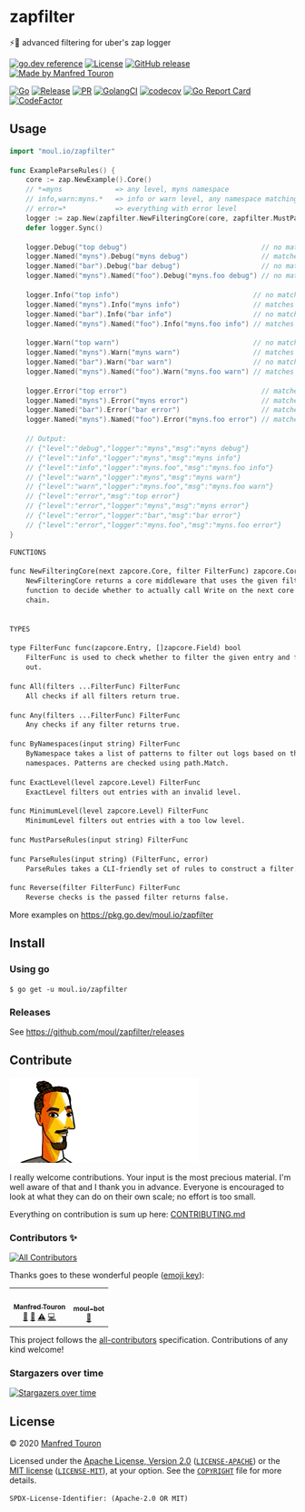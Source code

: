 # zapfilter

 ⚡💊 advanced filtering for uber's zap logger

[![go.dev reference](https://img.shields.io/badge/go.dev-reference-007d9c?logo=go&logoColor=white)](https://pkg.go.dev/moul.io/zapfilter)
[![License](https://img.shields.io/badge/license-Apache--2.0%20%2F%20MIT-%2397ca00.svg)](https://github.com/moul/zapfilter/blob/master/COPYRIGHT)
[![GitHub release](https://img.shields.io/github/release/moul/zapfilter.svg)](https://github.com/moul/zapfilter/releases)
[![Made by Manfred Touron](https://img.shields.io/badge/made%20by-Manfred%20Touron-blue.svg?style=flat)](https://manfred.life/)

[![Go](https://github.com/moul/zapfilter/workflows/Go/badge.svg)](https://github.com/moul/zapfilter/actions?query=workflow%3AGo)
[![Release](https://github.com/moul/zapfilter/workflows/Release/badge.svg)](https://github.com/moul/zapfilter/actions?query=workflow%3ARelease)
[![PR](https://github.com/moul/zapfilter/workflows/PR/badge.svg)](https://github.com/moul/zapfilter/actions?query=workflow%3APR)
[![GolangCI](https://golangci.com/badges/github.com/moul/zapfilter.svg)](https://golangci.com/r/github.com/moul/zapfilter)
[![codecov](https://codecov.io/gh/moul/zapfilter/branch/master/graph/badge.svg)](https://codecov.io/gh/moul/zapfilter)
[![Go Report Card](https://goreportcard.com/badge/moul.io/zapfilter)](https://goreportcard.com/report/moul.io/zapfilter)
[![CodeFactor](https://www.codefactor.io/repository/github/moul/zapfilter/badge)](https://www.codefactor.io/repository/github/moul/zapfilter)


## Usage

```go
import "moul.io/zapfilter"

func ExampleParseRules() {
	core := zap.NewExample().Core()
	// *=myns             => any level, myns namespace
    // info,warn:myns.*   => info or warn level, any namespace matching myns.*
	// error=*            => everything with error level
	logger := zap.New(zapfilter.NewFilteringCore(core, zapfilter.MustParseRules("*:myns info,warn:myns.* error:*")))
	defer logger.Sync()

	logger.Debug("top debug")                                 // no match
	logger.Named("myns").Debug("myns debug")                  // matches *:myns
	logger.Named("bar").Debug("bar debug")                    // no match
	logger.Named("myns").Named("foo").Debug("myns.foo debug") // no match

	logger.Info("top info")                                 // no match
	logger.Named("myns").Info("myns info")                  // matches *:myns
	logger.Named("bar").Info("bar info")                    // no match
	logger.Named("myns").Named("foo").Info("myns.foo info") // matches info,warn:myns.*

	logger.Warn("top warn")                                 // no match
	logger.Named("myns").Warn("myns warn")                  // matches *:myns
	logger.Named("bar").Warn("bar warn")                    // no match
	logger.Named("myns").Named("foo").Warn("myns.foo warn") // matches info,warn:myns.*

	logger.Error("top error")                                 // matches error:*
	logger.Named("myns").Error("myns error")                  // matches *:myns and error:*
	logger.Named("bar").Error("bar error")                    // matches error:*
	logger.Named("myns").Named("foo").Error("myns.foo error") // matches error:*

	// Output:
	// {"level":"debug","logger":"myns","msg":"myns debug"}
	// {"level":"info","logger":"myns","msg":"myns info"}
	// {"level":"info","logger":"myns.foo","msg":"myns.foo info"}
	// {"level":"warn","logger":"myns","msg":"myns warn"}
	// {"level":"warn","logger":"myns.foo","msg":"myns.foo warn"}
	// {"level":"error","msg":"top error"}
	// {"level":"error","logger":"myns","msg":"myns error"}
	// {"level":"error","logger":"bar","msg":"bar error"}
	// {"level":"error","logger":"myns.foo","msg":"myns.foo error"}
}
```

[embedmd]:# (.tmp/godoc.txt txt /FUNCTIONS/ $)
```txt
FUNCTIONS

func NewFilteringCore(next zapcore.Core, filter FilterFunc) zapcore.Core
    NewFilteringCore returns a core middleware that uses the given filter
    function to decide whether to actually call Write on the next core in the
    chain.


TYPES

type FilterFunc func(zapcore.Entry, []zapcore.Field) bool
    FilterFunc is used to check whether to filter the given entry and filters
    out.

func All(filters ...FilterFunc) FilterFunc
    All checks if all filters return true.

func Any(filters ...FilterFunc) FilterFunc
    Any checks if any filter returns true.

func ByNamespaces(input string) FilterFunc
    ByNamespace takes a list of patterns to filter out logs based on their
    namespaces. Patterns are checked using path.Match.

func ExactLevel(level zapcore.Level) FilterFunc
    ExactLevel filters out entries with an invalid level.

func MinimumLevel(level zapcore.Level) FilterFunc
    MinimumLevel filters out entries with a too low level.

func MustParseRules(input string) FilterFunc

func ParseRules(input string) (FilterFunc, error)
    ParseRules takes a CLI-friendly set of rules to construct a filter.

func Reverse(filter FilterFunc) FilterFunc
    Reverse checks is the passed filter returns false.

```

More examples on https://pkg.go.dev/moul.io/zapfilter

## Install

### Using go

```console
$ go get -u moul.io/zapfilter
```

### Releases

See https://github.com/moul/zapfilter/releases

## Contribute

![Contribute <3](https://raw.githubusercontent.com/moul/moul/master/contribute.gif)

I really welcome contributions. Your input is the most precious material. I'm well aware of that and I thank you in advance. Everyone is encouraged to look at what they can do on their own scale; no effort is too small.

Everything on contribution is sum up here: [CONTRIBUTING.md](./CONTRIBUTING.md)

### Contributors ✨

<!-- ALL-CONTRIBUTORS-BADGE:START - Do not remove or modify this section -->
[![All Contributors](https://img.shields.io/badge/all_contributors-2-orange.svg)](#contributors)
<!-- ALL-CONTRIBUTORS-BADGE:END -->

Thanks goes to these wonderful people ([emoji key](https://allcontributors.org/docs/en/emoji-key)):

<!-- ALL-CONTRIBUTORS-LIST:START - Do not remove or modify this section -->
<!-- prettier-ignore-start -->
<!-- markdownlint-disable -->
<table>
  <tr>
    <td align="center"><a href="http://manfred.life"><img src="https://avatars1.githubusercontent.com/u/94029?v=4" width="100px;" alt=""/><br /><sub><b>Manfred Touron</b></sub></a><br /><a href="#maintenance-moul" title="Maintenance">🚧</a> <a href="https://github.com/moul/zapfilter/commits?author=moul" title="Documentation">📖</a> <a href="https://github.com/moul/zapfilter/commits?author=moul" title="Tests">⚠️</a> <a href="https://github.com/moul/zapfilter/commits?author=moul" title="Code">💻</a></td>
    <td align="center"><a href="https://manfred.life/moul-bot"><img src="https://avatars1.githubusercontent.com/u/41326314?v=4" width="100px;" alt=""/><br /><sub><b>moul-bot</b></sub></a><br /><a href="#maintenance-moul-bot" title="Maintenance">🚧</a></td>
  </tr>
</table>

<!-- markdownlint-enable -->
<!-- prettier-ignore-end -->
<!-- ALL-CONTRIBUTORS-LIST:END -->

This project follows the [all-contributors](https://github.com/all-contributors/all-contributors) specification. Contributions of any kind welcome!

### Stargazers over time

[![Stargazers over time](https://starchart.cc/moul/zapfilter.svg)](https://starchart.cc/moul/zapfilter)

## License

© 2020 [Manfred Touron](https://manfred.life)

Licensed under the [Apache License, Version 2.0](https://www.apache.org/licenses/LICENSE-2.0) ([`LICENSE-APACHE`](LICENSE-APACHE)) or the [MIT license](https://opensource.org/licenses/MIT) ([`LICENSE-MIT`](LICENSE-MIT)), at your option. See the [`COPYRIGHT`](COPYRIGHT) file for more details.

`SPDX-License-Identifier: (Apache-2.0 OR MIT)`
